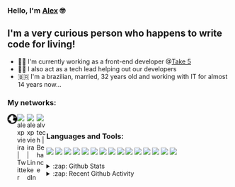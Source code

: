 ### Hello, I'm [Alex][website] 🤓

## I'm a very curious person who happens to write code for living!
- 👨‍💻 I'm currently working as a front-end developer @[Take 5][take5]
- 🕵️‍♂️ I also act as a tech lead helping out our developers
- 🇧🇷 I'm a brazilian, married, 32 years old and working with IT for almost 14 years now...

### My networks:

[<img align="left" alt="alexvieira.dev" width="22px" src="https://raw.githubusercontent.com/iconic/open-iconic/master/svg/globe.svg" />][website]
[<img align="left" alt="alexpvieira | Twitter" width="22px" src="https://cdn.jsdelivr.net/npm/simple-icons@v3/icons/twitter.svg" />][twitter]
[<img align="left" alt="alexpvieira | LinkedIn" width="22px" src="https://cdn.jsdelivr.net/npm/simple-icons@v3/icons/linkedin.svg" />][linkedin]
[<img align="left" alt="alvtech | Behance" width="22px" src="https://cdn.jsdelivr.net/npm/simple-icons@v3/icons/behance.svg" />][behance]

<br />

### Languages and Tools:

![](https://img.shields.io/badge/OS-MacOS-informational?style=flat&logo=apple&logoColor=white&color=999999)
![](https://img.shields.io/badge/OS-Linux-informational?style=flat&logo=linux&logoColor=white&color=FCC624)
![](https://img.shields.io/badge/Code-JavaScript-informational?style=flat&logo=javascript&logoColor=white&color=F7DF1E)
![](https://img.shields.io/badge/Code-VueJS-informational?style=flat&logo=vue.js&logoColor=white&color=4FC08D)
![](https://img.shields.io/badge/Code-Node.js-informational?style=flat&logo=node.js&logoColor=white&color=339933)
![](https://img.shields.io/badge/Code-HTML-informational?style=flat&logo=html5&logoColor=white&color=E34F26)
![](https://img.shields.io/badge/Code-CSS-informational?style=flat&logo=css3&logoColor=white&color=1572B6)
![](https://img.shields.io/badge/Code-Stylus-informational?style=flat&logo=stylus&logoColor=white&color=333333)
![](https://img.shields.io/badge/Shell-Zsh-informational?style=flat&logo=gnu-bash&logoColor=white&color=4EAA25)
![](https://img.shields.io/badge/Cloud-Firebase-informational?style=flat&logo=firebase&logoColor=white&color=FFCA28)
![](https://img.shields.io/badge/Cloud-AWS-informational?style=flat&logo=amazon-aws&logoColor=white&color=232F3E)
![](https://img.shields.io/badge/Cloud-Azure-informational?style=flat&logo=microsoft-azure&logoColor=white&color=0089D6)
![](https://img.shields.io/badge/Tools-VSCode-informational?style=flat&logo=visual-studio-code&logoColor=white&color=007ACC)
![](https://img.shields.io/badge/Tools-Git-informational?style=flat&logo=git&logoColor=white&color=F05032)
![](https://img.shields.io/badge/Tools-Github-informational?style=flat&logo=github&logoColor=white&color=181717)

<details>
  <summary>:zap: Github Stats</summary>

[![Alex's github stats](https://github-readme-stats.avieira.vercel.app/api?username=alexpvieira&count_private=true&show_icons=true)](https://github.com/anuraghazra/github-readme-stats)
<br />
[![Top Langs](https://github-readme-stats.avieira.vercel.app/api/top-langs/?username=alexpvieira&hide=java,objective-c&layout=compact)](https://github.com/anuraghazra/github-readme-stats)
</details>

[website]: https://alexvieira.dev
[twitter]: https://twitter.com/alexpvieira
[linkedin]: https://linkedin.com/in/alexpvieira
[behance]: https://www.behance.net/alvtech
[take5]: https://take5lms.com

<details>
  <summary>:zap: Recent Github Activity</summary>

<!--START_SECTION:activity-->
1. ❗️ Opened issue [#198](https://github.com/quasarframework/quasar-ui-qcalendar/issues/198) in [quasarframework/quasar-ui-qcalendar](https://github.com/quasarframework/quasar-ui-qcalendar)
2. 🗣 Commented on [#7886](https://github.com/quasarframework/quasar/issues/7886) in [quasarframework/quasar](https://github.com/quasarframework/quasar)
3. ❗️ Closed issue [#3389](https://github.com/frontendbr/vagas/issues/3389) in [frontendbr/vagas](https://github.com/frontendbr/vagas)
<!--END_SECTION:activity-->
</details>